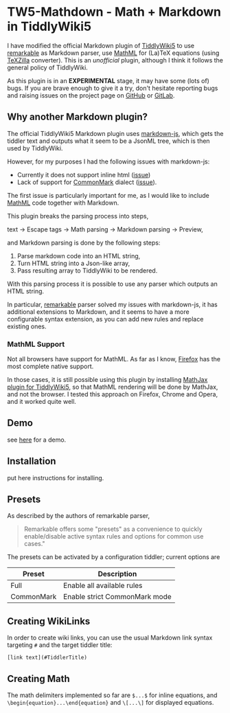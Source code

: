 # TW5-Mathdown - Math + Markdown in TiddlyWiki5

I have modified the official Markdown plugin of [TiddlyWiki5](http://tiddlywiki.com) to use [remarkable](https://github.com/jonschlinkert/remarkable) as Markdown parser, use [MathML](http://en.wikipedia.org/wiki/MathML) for (La)TeX equations (using [TeXZilla](https://github.com/fred-wang/TeXZilla) converter). This is an *unofficial* plugin, although I think it follows the general policy of TiddlyWiki.

As this plugin is in an **EXPERIMENTAL** stage, it may have some (lots of) bugs. If you are brave enough to give it a try, don't hesitate reporting bugs and raising issues on the project page on [GitHub](https://github.com/padawanphysicist/TW5-Mathdown) or [GitLab](https://gitlab.com/padawanphysicist/tw5-mathdown).



## Why another Markdown plugin?

The official TiddlyWiki5 Markdown plugin uses [markdown-js](https://github.com/evilstreak/markdown-js), which gets the tiddler text and outputs what it seem to be a JsonML tree, which is then used by TiddlyWiki.

However, for my purposes I had the following issues with markdown-js:

- Currently it does not support inline html ([issue](https://github.com/evilstreak/markdown-js/issues/219))
- Lack of support for [CommonMark](http://commonmark.org/) dialect ([issue](https://github.com/evilstreak/markdown-js/issues/210)).

The first issue is particularly important for me, as I would like to include [MathML](http://en.wikipedia.org/wiki/MathML) code together with Markdown.

This plugin breaks the parsing process into steps,

text → Escape tags → Math parsing → Markdown parsing → Preview,

and Markdown parsing is done by the following steps:

1. Parse markdown code into an HTML string,
2. Turn HTML string into a Json-like array,
3. Pass resulting array to TiddlyWiki to be rendered.

With this parsing process it is possible to use any parser which outputs an HTML string.

In particular, [remarkable](https://github.com/jonschlinkert/remarkable) parser solved my issues with markdown-js, it has additional extensions to Markdown, and it seems to have a more configurable syntax extension, as you can add new rules and replace existing ones.

### MathML Support
Not all browsers have support for MathML. As far as I know, [Firefox](https://www.mozilla.org/en-US/firefox/new/) has the most complete native support.

In those cases, it is still possible using this plugin by installing [MathJax plugin for TiddlyWiki5](http://mathjax-tw5.kantorsite.net/), so that MathML rendering will be done by MathJax, and not the browser. I tested this approach on Firefox, Chrome and Opera, and it worked quite well.

## Demo
see [here](http://padawanphysicist.github.io/TW5-Mathdown/) for a demo.

## Installation

put here instructions for installing.

## Presets

As described by the authors of remarkable parser,

> Remarkable offers some "presets" as a convenience to quickly enable/disable active syntax rules and options for common use cases."

The presets can be activated by a configuration tiddler; current options are

| Preset     | Description                   |
| ---------- | ----------------------------- |
| Full       | Enable all available rules    |
| CommonMark | Enable strict CommonMark mode |


## Creating WikiLinks

In order to create wiki links, you can use the usual Markdown link syntax targeting `#` and the target tiddler title:

```
[link text](#TiddlerTitle)
```

## Creating Math
The math delimiters implemented so far are `$...$` for inline equations, and `\begin{equation}...\end{equation}` and `\[...\]` for displayed equations.
